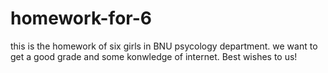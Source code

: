 # homework-for-6
this is the homework of six girls in BNU psycology department. we want to get a good grade and some konwledge of internet. Best wishes to us!
